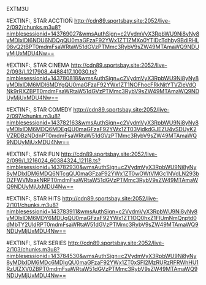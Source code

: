 EXTM3U



#EXTINF:, STAR ACCTIOŃ
http://cdn89.sportsbay.site:2052/live-2/092/chunks.m3u8?nimblesessionid=143769027&wmsAuthSign=c2VydmVyX3RpbWU9Ni8yNy8yMDIxIDI6NDU6NDQgQU0maGFzaF92YWx1ZT1ZMXo0YTlDcTdhby9BdlRHL08vQ2tBPT0mdmFsaWRtaW51dGVzPTMmc3RybV9sZW49MTAmaWQ9NDUyMjUxMDU4Nw==



#EXTINF:, STAR CINEMA
http://cdn89.sportsbay.site:2052/live-2/093/l_1217908_4488417_10030.ts?nimblesessionid=143780818&wmsAuthSign=c2VydmVyX3RpbWU9Ni8yNy8yMDIxIDM6MDI6MDYgQU0maGFzaF92YWx1ZT1NOFhocFRkNitYTVZleVdONk9rRXZBPT0mdmFsaWRtaW51dGVzPTMmc3RybV9sZW49MTAmaWQ9NDUyMjUxMDU4Nw==



#EXTINF:, STAR COMEDY
http://cdn89.sportsbay.site:2052/live-2/097/chunks.m3u8?nimblesessionid=143782163&wmsAuthSign=c2VydmVyX3RpbWU9Ni8yNy8yMDIxIDM6MDQ6MDEgQU0maGFzaF92YWx1ZT03VjdkdGJEZU4vSDUyK2VZRDBzNDdnPT0mdmFsaWRtaW51dGVzPTMmc3RybV9sZW49MTAmaWQ9NDUyMjUxMDU4Nw==



#EXTINF:, STAR FUN
http://cdn89.sportsbay.site:2052/live-2/099/l_1216024_60384324_12118.ts?nimblesessionid=143782930&wmsAuthSign=c2VydmVyX3RpbWU9Ni8yNy8yMDIxIDM6MDQ6NTcgQU0maGFzaF92YWx1ZT0wOWtVMGc1NVdLN293bDZFWVMxakNRPT0mdmFsaWRtaW51dGVzPTMmc3RybV9sZW49MTAmaWQ9NDUyMjUxMDU4Nw==


#EXTINF:, STAR HITS
http://cdn89.sportsbay.site:2052/live-2/101/chunks.m3u8?nimblesessionid=143783911&wmsAuthSign=c2VydmVyX3RpbWU9Ni8yNy8yMDIxIDM6MDY6MDUgQU0maGFzaF92YWx1ZT1OQ0hxZ1FlUmNmQnptd0dMbTY2UldRPT0mdmFsaWRtaW51dGVzPTMmc3RybV9sZW49MTAmaWQ9NDUyMjUxMDU4Nw==


#EXTINF:, STAR SERIES
http://cdn89.sportsbay.site:2052/live-2/103/chunks.m3u8?nimblesessionid=143784530&wmsAuthSign=c2VydmVyX3RpbWU9Ni8yNy8yMDIxIDM6MDc6MDIgQU0maGFzaF92YWx1ZT0xSFI2MzRURzRFRWhHU1RzUlZXV0ZBPT0mdmFsaWRtaW51dGVzPTMmc3RybV9sZW49MTAmaWQ9NDUyMjUxMDU4Nw==


